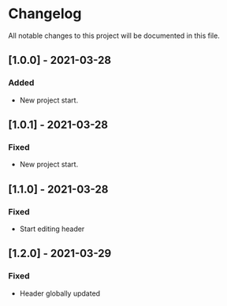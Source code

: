 # Changelog
All notable changes to this project will be documented in this file.

## [1.0.0] - 2021-03-28
### Added
- New project start.


## [1.0.1] - 2021-03-28
### Fixed
- New project start.

## [1.1.0] - 2021-03-28
### Fixed
- Start editing header

## [1.2.0] - 2021-03-29
### Fixed
- Header globally updated
